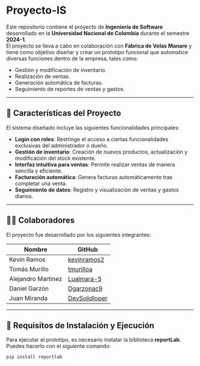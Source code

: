 

# Proyecto-IS

Este repositorio contiene el proyecto de **Ingeniería de Software** desarrollado en la **Universidad Nacional de Colombia** durante el semestre **2024-1**.  
El proyecto se lleva a cabo en colaboración con **Fábrica de Velas Manare** y tiene como objetivo diseñar y crear un prototipo funcional que automatice diversas funciones dentro de la empresa, tales como:  
- Gestión y modificación de inventario.  
- Realización de ventas.  
- Generación automática de facturas.  
- Seguimiento de reportes de ventas y gastos.

---

## 🚀 Características del Proyecto

El sistema diseñado incluye las siguientes funcionalidades principales:  

- **Login con roles**: Restringe el acceso a ciertas funcionalidades exclusivas del administrador o dueño.  
- **Gestión de inventario**: Creación de nuevos productos, actualización y modificación del stock existente.  
- **Interfaz intuitiva para ventas**: Permite realizar ventas de manera sencilla y eficiente.  
- **Facturación automática**: Genera facturas automáticamente tras completar una venta.  
- **Seguimiento de datos**: Registro y visualización de ventas y gastos diarios.  

---
## 👨‍💻 Colaboradores

El proyecto fue desarrollado por los siguientes integrantes:  

| Nombre               | GitHub                                       |
|----------------------|---------------------------------------------|
| Kevin Ramos          | [kevinramos2](https://github.com/kevinramos2) |
| Tomás Murillo        | [tmurilloa](https://github.com/tmurilloa)     |
| Alejandro Martinez   | [Lualmara-5](https://github.com/Lualmara-5)   |
| Daniel Garzón        |  [Dgarzonac9](https://github.com/Dgarzonac)    |
| Juan Miranda         | [DevSolidloper](https://github.com/DevSolidloper) |  
---  
## 🔧 Requisitos de Instalación y Ejecución

Para ejecutar el prototipo, es necesario instalar la biblioteca **reportLab**. Puedes hacerlo con el siguiente comando:  

```bash
pip install reportlab

